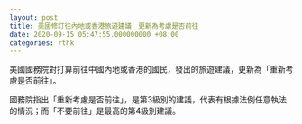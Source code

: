 ```yaml
---
layout: post
title: 美國修訂往內地或香港旅遊建議　更新為考慮是否前往
date: 2020-09-15 05:47:55.000000000 +08:00
categories: rthk
---
```


美國國務院對打算前往中國內地或香港的國民，發出的旅遊建議，更新為「重新考慮是否前往」。

國務院指出「重新考慮是否前往」，是第3級別的建議，代表有根據法例任意執法的情況；而「不要前往」是最高的第4級別建議。
